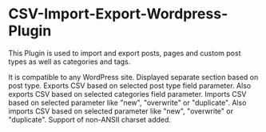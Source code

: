 CSV-Import-Export-Wordpress-Plugin
==================================

This Plugin is used to import and export posts, pages and custom post types as well as categories and tags.

It is compatible to any WordPress site.
Displayed separate section based on post type.
Exports CSV based on selected post type field parameter.
Also exports CSV based on selected categories field parameter.
Imports CSV based on selected parameter like "new", "overwrite" or "duplicate".
Also imports CSV based on selected parameter like "new", "overwrite" or "duplicate".
Support of non-ANSII charset added.

